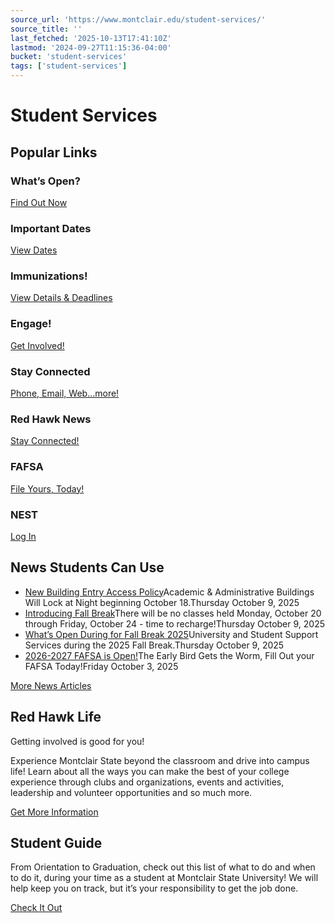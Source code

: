 ```yaml
---
source_url: 'https://www.montclair.edu/student-services/'
source_title: ''
last_fetched: '2025-10-13T17:41:10Z'
lastmod: '2024-09-27T11:15:36-04:00'
bucket: 'student-services'
tags: ['student-services']
---
```


# Student Services

## Popular Links

### What’s Open?

[Find Out Now](whats-open)

### Important Dates

[View Dates](important-dates)

### Immunizations!

[View Details & Deadlines](https://www.montclair.edu/student-health-center/immunizations/)

### Engage!

[Get Involved!](https://montclair.campuslabs.com/engage/)

### Stay Connected

[Phone, Email, Web…more!](https://www.montclair.edu/student-services/student-communications/red-hawk-news/)

### Red Hawk News

[Stay Connected!](https://www.montclair.edu/student-services/student-communications/red-hawk-news/)

### FAFSA

[File Yours, Today!](https://www.montclair.edu/red-hawk-central/financial-aid/)

### NEST

[Log In](http://www.montclair.edu/nest)

  

## News Students Can Use

* [New Building Entry Access Policy](https://www.montclair.edu/student-services/2025/10/09/new-building-entry-access-policy/)Academic & Administrative Buildings Will Lock at Night beginning October 18.Thursday October 9, 2025
* [Introducing Fall Break](https://www.montclair.edu/student-services/2025/10/09/introducing-fall-break/)There will be no classes held Monday, October 20 through Friday, October 24 - time to recharge!Thursday October 9, 2025
* [What’s Open During for Fall Break 2025](https://www.montclair.edu/student-services/2025/10/09/whats-open-during-for-fall-break-2025/)University and Student Support Services during the 2025 Fall Break.Thursday October 9, 2025
* [2026-2027 FAFSA is Open!](https://www.montclair.edu/student-services/2025/10/03/2026-2027-fafsa-is-open/)The Early Bird Gets the Worm, Fill Out your FAFSA Today!Friday October 3, 2025

[More News Articles](http://www.montclair.edu/student-services/news/)

## Red Hawk Life

Getting involved is good for you!

Experience Montclair State beyond the classroom and drive into campus life! Learn about all the ways you can make the best of your college experience through clubs and organizations, events and activities, leadership and volunteer opportunities and so much more.

[Get More Information](https://www.montclair.edu/red-hawk-life/)

## Student Guide

From Orientation to Graduation, check out this list of what to do and when to do it, during your time as a student at Montclair State University! We will help keep you on track, but it’s your responsibility to get the job done.

[Check It Out](/student-services/guide/)